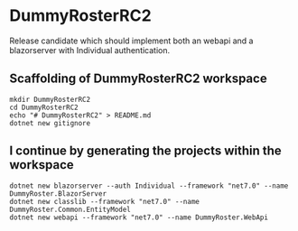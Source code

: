 # DummyRosterRC2

Release candidate which should implement both an webapi ​​and a blazorserver with Individual authentication.

## Scaffolding of DummyRosterRC2 workspace

```shell
mkdir DummyRosterRC2
cd DummyRosterRC2
echo "# DummyRosterRC2" > README.md
dotnet new gitignore
```

## I continue by generating the projects within the workspace

```shell
dotnet new blazorserver --auth Individual --framework "net7.0" --name DummyRoster.BlazorServer
dotnet new classlib --framework "net7.0" --name DummyRoster.Common.EntityModel
dotnet new webapi --framework "net7.0" --name DummyRoster.WebApi
```
